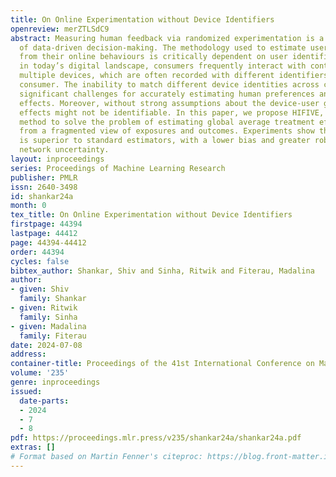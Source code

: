```yaml
---
title: On Online Experimentation without Device Identifiers
openreview: merZTLSdC9
abstract: Measuring human feedback via randomized experimentation is a cornerstone
  of data-driven decision-making. The methodology used to estimate user preferences
  from their online behaviours is critically dependent on user identifiers. However,
  in today’s digital landscape, consumers frequently interact with content across
  multiple devices, which are often recorded with different identifiers for the same
  consumer. The inability to match different device identities across consumers poses
  significant challenges for accurately estimating human preferences and other causal
  effects. Moreover, without strong assumptions about the device-user graph, the causal
  effects might not be identifiable. In this paper, we propose HIFIVE, a variational
  method to solve the problem of estimating global average treatment effects (GATE)
  from a fragmented view of exposures and outcomes. Experiments show that our estimator
  is superior to standard estimators, with a lower bias and greater robustness to
  network uncertainty.
layout: inproceedings
series: Proceedings of Machine Learning Research
publisher: PMLR
issn: 2640-3498
id: shankar24a
month: 0
tex_title: On Online Experimentation without Device Identifiers
firstpage: 44394
lastpage: 44412
page: 44394-44412
order: 44394
cycles: false
bibtex_author: Shankar, Shiv and Sinha, Ritwik and Fiterau, Madalina
author:
- given: Shiv
  family: Shankar
- given: Ritwik
  family: Sinha
- given: Madalina
  family: Fiterau
date: 2024-07-08
address:
container-title: Proceedings of the 41st International Conference on Machine Learning
volume: '235'
genre: inproceedings
issued:
  date-parts:
  - 2024
  - 7
  - 8
pdf: https://proceedings.mlr.press/v235/shankar24a/shankar24a.pdf
extras: []
# Format based on Martin Fenner's citeproc: https://blog.front-matter.io/posts/citeproc-yaml-for-bibliographies/
---
```

